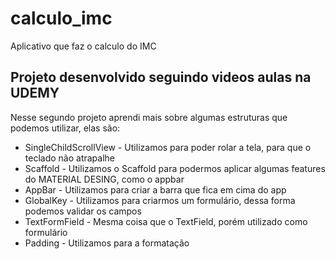 # calculo_imc

Aplicativo que faz o calculo do IMC

## Projeto desenvolvido seguindo videos aulas na UDEMY


Nesse segundo projeto aprendi mais sobre algumas estruturas que podemos utilizar, elas são:

* SingleChildScrollView - Utilizamos para poder rolar a tela, para que o teclado não atrapalhe
* Scaffold - Utilizamos o Scaffold para podermos aplicar algumas features do MATERIAL DESING, como o appbar
* AppBar - Utilizamos para criar a barra que fica em cima do app
* GlobalKey<FormState> - Utilizamos para criarmos um formulário, dessa forma podemos validar os campos
* TextFormField - Mesma coisa que o TextField, porém utilizado como formulário
* Padding - Utilizamos para a formatação
